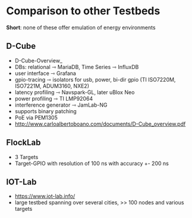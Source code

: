 # Comparison to other Testbeds

**Short**: none of these offer emulation of energy environments

## D-Cube

- D-Cube-Overview_
- DBs: relational ⇾ MariaDB, Time Series ⇾ InfluxDB
- user interface ⇾ Grafana
- gpio-tracing ⇾ isolators for usb, power, bi-dir gpio (TI ISO7220M, ISO7221M, ADUM3160, NXE2)
- latency profiling ⇾ Navspark-GL, later uBlox Neo
- power profiling ⇾ TI LMP92064
- interference generator ⇾ JamLab-NG
- supports binary patching
- PoE via PEM1305
- <http://www.carloalbertoboano.com/documents/D-Cube_overview.pdf>

## FlockLab

- 3 Targets
- Target-GPIO with resolution of 100 ns with accuracy +- 200 ns

## IOT-Lab

- <https://www.iot-lab.info/>
- large testbed spanning over several cities, >> 100 nodes and various targets
